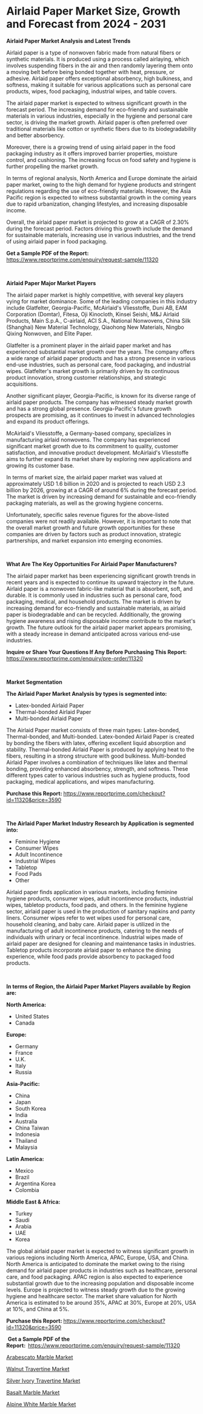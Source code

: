 <p><h1>Airlaid Paper Market Size, Growth and Forecast from 2024 - 2031</h1></p><p><strong>Airlaid Paper Market Analysis and Latest Trends</strong></p>
<p><p>Airlaid paper is a type of nonwoven fabric made from natural fibers or synthetic materials. It is produced using a process called airlaying, which involves suspending fibers in the air and then randomly layering them onto a moving belt before being bonded together with heat, pressure, or adhesive. Airlaid paper offers exceptional absorbency, high bulkiness, and softness, making it suitable for various applications such as personal care products, wipes, food packaging, industrial wipes, and table covers.</p><p>The airlaid paper market is expected to witness significant growth in the forecast period. The increasing demand for eco-friendly and sustainable materials in various industries, especially in the hygiene and personal care sector, is driving the market growth. Airlaid paper is often preferred over traditional materials like cotton or synthetic fibers due to its biodegradability and better absorbency.</p><p>Moreover, there is a growing trend of using airlaid paper in the food packaging industry as it offers improved barrier properties, moisture control, and cushioning. The increasing focus on food safety and hygiene is further propelling the market growth.</p><p>In terms of regional analysis, North America and Europe dominate the airlaid paper market, owing to the high demand for hygiene products and stringent regulations regarding the use of eco-friendly materials. However, the Asia Pacific region is expected to witness substantial growth in the coming years due to rapid urbanization, changing lifestyles, and increasing disposable income.</p><p>Overall, the airlaid paper market is projected to grow at a CAGR of 2.30% during the forecast period. Factors driving this growth include the demand for sustainable materials, increasing use in various industries, and the trend of using airlaid paper in food packaging.</p></p>
<p><strong>Get a Sample PDF of the Report:&nbsp;</strong> <a href="https://www.reportprime.com/enquiry/request-sample/11320">https://www.reportprime.com/enquiry/request-sample/11320</a></p>
<p>&nbsp;</p>
<p><strong>Airlaid Paper Major Market Players</strong></p>
<p><p>The airlaid paper market is highly competitive, with several key players vying for market dominance. Some of the leading companies in this industry include Glatfelter, Georgia-Pacific, McAirlaid's Vliesstoffe, Duni AB, EAM Corporation (Domtar), Fitesa, Oji Kinocloth, Kinsei Seishi, M&J Airlaid Products, Main S.p.A., C-airlaid, ACI S.A., National Nonwovens, China Silk (Shanghai) New Material Technology, Qiaohong New Materials, Ningbo Qixing Nonwoven, and Elite Paper.</p><p>Glatfelter is a prominent player in the airlaid paper market and has experienced substantial market growth over the years. The company offers a wide range of airlaid paper products and has a strong presence in various end-use industries, such as personal care, food packaging, and industrial wipes. Glatfelter's market growth is primarily driven by its continuous product innovation, strong customer relationships, and strategic acquisitions.</p><p>Another significant player, Georgia-Pacific, is known for its diverse range of airlaid paper products. The company has witnessed steady market growth and has a strong global presence. Georgia-Pacific's future growth prospects are promising, as it continues to invest in advanced technologies and expand its product offerings.</p><p>McAirlaid's Vliesstoffe, a Germany-based company, specializes in manufacturing airlaid nonwovens. The company has experienced significant market growth due to its commitment to quality, customer satisfaction, and innovative product development. McAirlaid's Vliesstoffe aims to further expand its market share by exploring new applications and growing its customer base.</p><p>In terms of market size, the airlaid paper market was valued at approximately USD 1.6 billion in 2020 and is projected to reach USD 2.3 billion by 2026, growing at a CAGR of around 6% during the forecast period. The market is driven by increasing demand for sustainable and eco-friendly packaging materials, as well as the growing hygiene concerns.</p><p>Unfortunately, specific sales revenue figures for the above-listed companies were not readily available. However, it is important to note that the overall market growth and future growth opportunities for these companies are driven by factors such as product innovation, strategic partnerships, and market expansion into emerging economies.</p></p>
<p>&nbsp;</p>
<p><strong>What Are The Key Opportunities For Airlaid Paper Manufacturers?</strong></p>
<p><p>The airlaid paper market has been experiencing significant growth trends in recent years and is expected to continue its upward trajectory in the future. Airlaid paper is a nonwoven fabric-like material that is absorbent, soft, and durable. It is commonly used in industries such as personal care, food packaging, medical, and household products. The market is driven by increasing demand for eco-friendly and sustainable materials, as airlaid paper is biodegradable and can be recycled. Additionally, the growing hygiene awareness and rising disposable income contribute to the market's growth. The future outlook for the airlaid paper market appears promising, with a steady increase in demand anticipated across various end-use industries.</p></p>
<p><strong>Inquire or Share Your Questions If Any Before Purchasing This Report:</strong> <a href="https://www.reportprime.com/enquiry/pre-order/11320">https://www.reportprime.com/enquiry/pre-order/11320</a></p>
<p>&nbsp;</p>
<p><strong>Market Segmentation</strong></p>
<p><strong>The Airlaid Paper Market Analysis by types is segmented into:</strong></p>
<p><ul><li>Latex-bonded Airlaid Paper</li><li>Thermal-bonded Airlaid Paper</li><li>Multi-bonded Airlaid Paper</li></ul></p>
<p><p>The Airlaid Paper market consists of three main types: Latex-bonded, Thermal-bonded, and Multi-bonded. Latex-bonded Airlaid Paper is created by bonding the fibers with latex, offering excellent liquid absorption and stability. Thermal-bonded Airlaid Paper is produced by applying heat to the fibers, resulting in a strong structure with good bulkiness. Multi-bonded Airlaid Paper involves a combination of techniques like latex and thermal bonding, providing enhanced absorbency, strength, and softness. These different types cater to various industries such as hygiene products, food packaging, medical applications, and wipes manufacturing.</p></p>
<p><strong>Purchase this Report:&nbsp;</strong><a href="https://www.reportprime.com/checkout?id=11320&price=3590">https://www.reportprime.com/checkout?id=11320&price=3590</a></p>
<p>&nbsp;</p>
<p><strong>The Airlaid Paper Market Industry Research by Application is segmented into:</strong></p>
<p><ul><li>Feminine Hygiene</li><li>Consumer Wipes</li><li>Adult Incontinence</li><li>Industrial Wipes</li><li>Tabletop</li><li>Food Pads</li><li>Other</li></ul></p>
<p><p>Airlaid paper finds application in various markets, including feminine hygiene products, consumer wipes, adult incontinence products, industrial wipes, tabletop products, food pads, and others. In the feminine hygiene sector, airlaid paper is used in the production of sanitary napkins and panty liners. Consumer wipes refer to wet wipes used for personal care, household cleaning, and baby care. Airlaid paper is utilized in the manufacturing of adult incontinence products, catering to the needs of individuals with urinary or fecal incontinence. Industrial wipes made of airlaid paper are designed for cleaning and maintenance tasks in industries. Tabletop products incorporate airlaid paper to enhance the dining experience, while food pads provide absorbency to packaged food products.</p></p>
<p>&nbsp;</p>
<p><strong>In terms of Region, the Airlaid Paper Market Players available by Region are:</strong></p>
<p>
    <p> <strong> North America: </strong>
        <ul>
            <li>United States</li>
            <li>Canada</li>
        </ul>
        </p> 
    <p> <strong> Europe: </strong>
        <ul>
            <li>Germany</li>
            <li>France</li>
            <li>U.K.</li>
            <li>Italy</li>
            <li>Russia</li>
        </ul>
        </p> 
    <p> <strong> Asia-Pacific: </strong>
        <ul>
            <li>China</li>
            <li>Japan</li>
            <li>South Korea</li>
            <li>India</li>
            <li>Australia</li>
            <li>China Taiwan</li>
            <li>Indonesia</li>
            <li>Thailand</li>
            <li>Malaysia</li>
        </ul>
        </p> 
    <p> <strong> Latin America: </strong>
        <ul>
            <li>Mexico</li>
            <li>Brazil</li>
            <li>Argentina Korea</li>
            <li>Colombia</li>
        </ul>
        </p> 
    <p> <strong> Middle East & Africa: </strong>
        <ul>
            <li>Turkey</li>
            <li>Saudi</li>
            <li>Arabia</li>
            <li>UAE</li>
            <li>Korea</li>
        </ul>
    </p>
    </p>
<p><p>The global airlaid paper market is expected to witness significant growth in various regions including North America, APAC, Europe, USA, and China. North America is anticipated to dominate the market owing to the rising demand for airlaid paper products in industries such as healthcare, personal care, and food packaging. APAC region is also expected to experience substantial growth due to the increasing population and disposable income levels. Europe is projected to witness steady growth due to the growing hygiene and healthcare sector. The market share valuation for North America is estimated to be around 35%, APAC at 30%, Europe at 20%, USA at 10%, and China at 5%.</p></p>
<p><strong>Purchase this Report: </strong><a href="https://www.reportprime.com/checkout?id=11320&price=3590">https://www.reportprime.com/checkout?id=11320&price=3590</a></p>
<p>&nbsp;<strong>Get a Sample PDF of the Report:&nbsp;&nbsp;</strong><a href="https://www.reportprime.com/enquiry/request-sample/11320">https://www.reportprime.com/enquiry/request-sample/11320</a></p>
<p><strong></strong></p>
<p><p><a href="https://medium.com/@dinafritsch/arabescato-marble-market-size-market-outlook-and-market-forecast-2024-to-2031-7c571eb72ea7">Arabescato Marble Market</a></p><p><a href="https://medium.com/@dinafritsch/walnut-travertine-market-comprehensive-assessment-by-type-application-and-geography-f87fe40ffeab">Walnut Travertine Market</a></p><p><a href="https://medium.com/@dinafritsch/silver-ivory-travertine-market-size-cagr-trends-2024-2030-4b1e298976ca">Silver Ivory Travertine Market</a></p><p><a href="https://medium.com/@dinafritsch/basalt-marble-nbsp-market-focuses-on-market-share-size-and-projected-forecast-till-2031-0779e0b1ed59">Basalt Marble Market</a></p><p><a href="https://medium.com/@dinafritsch/alpine-white-marble-market-the-key-to-successful-business-strategy-forecast-till-2031-bcf6c48f8b65">Alpine White Marble Market</a></p></p>